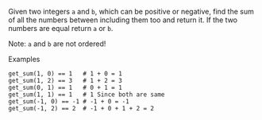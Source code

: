Given two integers `a` and `b`, which can be positive or negative, find the sum of all the numbers between including them too and return it. If the two numbers are equal return `a` or `b`.

  Note: `a` and `b` are not ordered!

Examples
````
get_sum(1, 0) == 1   # 1 + 0 = 1
get_sum(1, 2) == 3   # 1 + 2 = 3
get_sum(0, 1) == 1   # 0 + 1 = 1
get_sum(1, 1) == 1   # 1 Since both are same
get_sum(-1, 0) == -1 # -1 + 0 = -1
get_sum(-1, 2) == 2  # -1 + 0 + 1 + 2 = 2